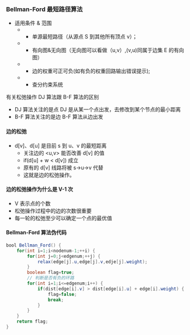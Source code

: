 ### Bellman-Ford 最短路径算法

* 适用条件 & 范围
  * - 单源最短路径（从源点 S 到其他所有顶点 v）；
  * - 有向图&无向图（无向图可以看做（u,v）,(v,u)同属于边集 E 的有向图）
  * - 边的权重可正可负(如有负的权重回路输出错误提示);
  * - 查分约束系统

有关松弛操作 DJ 算法跟 B-F 算法的区别
* DJ 算法关注的是点
  DJ 是从某一个点出发，去修改到某个节点的最小距离
* B-F 算法关注的是边
  B-F 算法从边出发

#### 边的松弛

*  d[v]、d[u] 是目前 s 到 u、v 的最短距离
   - 关注边的 <u,v> 能否改善 d[v] 的值
   - if(d[u] + w < d[v]) 成立
   - 原有的 d[v] 线路将被 s->u->v 代替
   - 这就是边的松弛操作。

#### 边的松弛操作为什么是 V-1 次

* V 表示点的个数
* 松弛操作过程中的边的次数很重要
* 每一轮的松弛至少可以确定一个点的最优值

#### Bellman-Ford 算法伪代码

```java
bool Bellman_Ford() {
    for(int i=1;i<nodenum-1;++i) {
        for(int j=0;j<edgenum;++j) {
            relax(edge[j].u,edge[j].v,edje[j].weight);
        }
        boolean flag=true;
        // 判断是否有负的环路
        for(int i=1;i<=edgenum;i++) {
            if(dist[edge[i].v] > dist[edge[i].u] + edge[i].weight) {
                flag=false;
                break;
            }
        }
    }
    return flag;
}
```